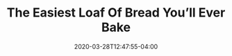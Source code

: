 ---
layout: recipe
date: 2020-03-28T12:47:55-04:00
draft: true    
title:  "The Easiest Loaf Of Bread You’ll Ever Bake" # The title of your awesome recipe
image: bread.jpg # Name of image in recipe bundle
imagecredit: https://www.kingarthurflour.com/recipes/the-easiest-loaf-of-bread-youll-ever-bake-recipe # URL to image source page, website, or creator
YouTubeID:  # The F2SYDXV1W1w part of https://www.youtube.com/watch?v=F2SYDXV1W1w
authorName: # Name of the recipe/article author
authorURL: # URL of their home website
sourceName: King Arthur Flour
sourceURL: https://www.kingarthurflour.com/recipes/the-easiest-loaf-of-bread-youll-ever-bake-recipe
category: "bread"
cuisine: "baking"
tags: # You don't have to have 3, feel free to have 10, 1, or none
  - bread
yield: 2
prepTime: 20
cookTime: 180

ingredients:
- 550g All Purpose or Bread Flour
- 1 tablespoon sugar
- 2 1/4 teaspoons instant yeast
- 2 1/2 teaspoons table salt
- 1 2/3 cups warm water 95˚F-110˚F
- cornmeal, for coating the pan

directions:
- These directions reflect my oven and experience. See recipe link for original instructions.
- Stir all ingredients (except cornmeal) together in stand mixer bowl
- Use paddle attachment to bring dough together into a rough shaggy mess.
- Using dough hook beat on medium power for 7 mins. If dough doesn't clean the sides of the bowl add a little more flour.
- Place dough in greased bowl and cover with plastic wrap
- Let rise for 1-2 hours or until doubled in size 
- Gently deflate dough and divide into 2
- Pat each into 6" x 8" oval
- Working with one piece of dough at a time, grab a short side and fold the dough like a business letter (one short side into the center, the other short side over it). Use the heel of your hand to press the open edge of the “letter” closed. Gently pat and roll the dough into a log about 10” long. Repeat with the remaining piece of dough.
- Place the loaves, seam-side down, on a baking sheet (lined with parchment if desired). Sprinkle the pan (or parchment) generously with cornmeal; this will keep the bread from sticking and give it a crunchy bottom crust.
- Let the loaves rise, lightly covered with greased plastic wrap, for 45 minutes. They should become nicely puffy. Gently poke your index finger into the side of one of the loaves; if the indentation remains, your bread is ready to bake.
- Towards end of rise - Preheat oven to convention 425˚F
- While the oven is preheating, place an empty cast-iron frying pan on the lowest rack. Bring 1 cup of water to a boil in the microwave or on the stovetop.
- When your bread is risen, use a sieve to dust the loaves with a thin coat of flour. Then make three or four 1/2” deep diagonal slashes in each loaf; these slashes will help the bread rise evenly as it bakes. Place the bread in the oven and pour the boiling water into the frying pan below. Quickly shut the oven door. Wear good oven mitts during this process to shield your hands and arms from the steam.
- Bake the bread for 30 minutes, until the crust is golden brown and a loaf sounds hollow to the touch when you tap it on the bottom. The interior temperature of the bread should register at least 190°F on a digital thermometer.
- Turn the oven off, crack the door open, and allow the bread to remain inside for 5 additional minutes; this helps keep the crust crisp. Remove the bread from the oven and cool it on a rack. It’s best not to cut into the bread until it’s cooled down a bit; cutting into hot bread can negatively affect its texture.
---